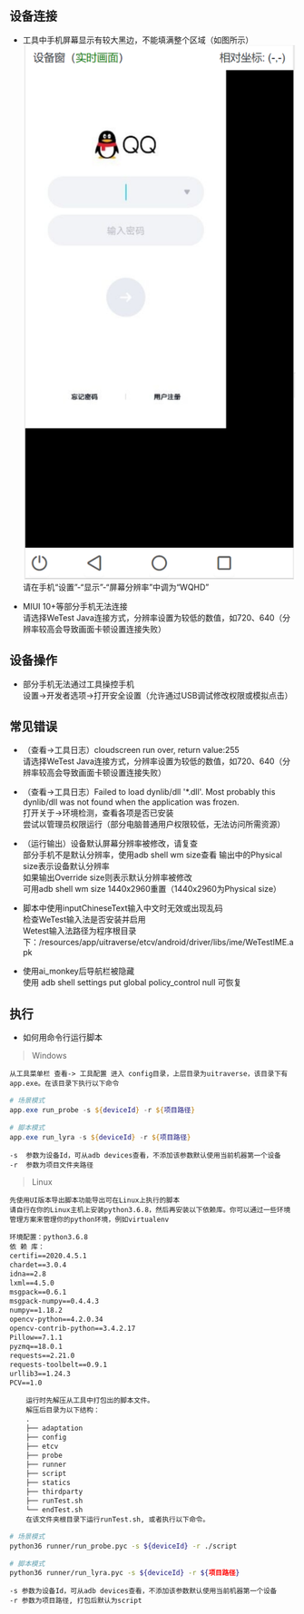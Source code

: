 ## 设备连接
+ 工具中手机屏幕显示有较大黑边，不能填满整个区域（如图所示）  
![black_edge](./black_edge.png ':size=240x460')  
请在手机“设置”-“显示”-“屏幕分辨率”中调为“WQHD”

+ MIUI 10+等部分手机无法连接  
请选择WeTest Java连接方式，分辨率设置为较低的数值，如720、640（分辨率较高会导致画面卡顿设置连接失败）

## 设备操作
+ 部分手机无法通过工具操控手机  
设置->开发者选项->打开安全设置（允许通过USB调试修改权限或模拟点击）

## 常见错误
+ （查看->工具日志）cloudscreen run over, return value:255  
请选择WeTest Java连接方式，分辨率设置为较低的数值，如720、640（分辨率较高会导致画面卡顿设置连接失败）  

+ （查看->工具日志）Failed to load dynlib/dll '*.dll'. Most probably this dynlib/dll was not found when the application was frozen.  
打开关于->环境检测，查看各项是否已安装  
尝试以管理员权限运行（部分电脑普通用户权限较低，无法访问所需资源）  

+ （运行输出）设备默认屏幕分辨率被修改，请复查  
部分手机不是默认分辨率，使用adb shell wm size查看 
输出中的Physical size表示设备默认分辨率   
如果输出Override size则表示默认分辨率被修改  
可用adb shell wm size 1440x2960重置（1440x2960为Physical size）

+ 脚本中使用inputChineseText输入中文时无效或出现乱码  
检查WeTest输入法是否安装并启用  
Wetest输入法路径为程序根目录下：/resources/app/uitraverse/etcv/android/driver/libs/ime/WeTestIME.apk

+ 使用ai_monkey后导航栏被隐藏  
使用 adb shell settings put global policy_control null 可恢复

## 执行
+ 如何用命令行运行脚本
> Windows

    从工具菜单栏 查看-> 工具配置 进入 config目录，上层目录为uitraverse，该目录下有app.exe。在该目录下执行以下命令
``` powershell
# 场景模式
app.exe run_probe -s ${deviceId} -r ${项目路径}
``` 
``` powershell
# 脚本模式
app.exe run_lyra -s ${deviceId} -r ${项目路径}
```

    -s  参数为设备Id，可从adb devices查看，不添加该参数默认使用当前机器第一个设备  
    -r  参数为项目文件夹路径
> Linux

    先使用UI版本导出脚本功能导出可在Linux上执行的脚本
    请自行在你的Linux主机上安装python3.6.8，然后再安装以下依赖库。你可以通过一些环境管理方案来管理你的python环境，例如virtualenv
``` 
环境配置：python3.6.8
依 赖 库：
certifi==2020.4.5.1
chardet==3.0.4
idna==2.8
lxml==4.5.0
msgpack==0.6.1
msgpack-numpy==0.4.4.3
numpy==1.18.2
opencv-python==4.2.0.34
opencv-contrib-python==3.4.2.17
Pillow==7.1.1
pyzmq==18.0.1
requests==2.21.0
requests-toolbelt==0.9.1
urllib3==1.24.3
PCV==1.0
```
```
    运行时先解压从工具中打包出的脚本文件。
    解压后目录为以下结构：
    .
    ├── adaptation
    ├── config
    ├── etcv
    ├── probe
    ├── runner
    ├── script
    ├── statics
    ├── thirdparty
    ├── runTest.sh
    └── endTest.sh
    在该文件夹根目录下运行runTest.sh, 或者执行以下命令。
```
``` bash
# 场景模式
python36 runner/run_probe.pyc -s ${deviceId} -r ./script
``` 
``` bash
# 脚本模式
python36 runner/run_lyra.pyc -s ${deviceId} -r ${项目路径}
``` 

    -s 参数为设备Id，可从adb devices查看，不添加该参数默认使用当前机器第一个设备  
    -r 参数为项目路径, 打包后默认为script